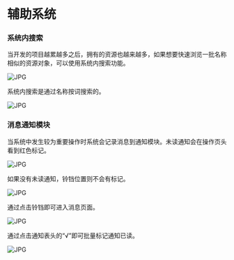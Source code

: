 # 辅助系统

### 系统内搜索

当开发的项目越累越多之后，拥有的资源也越来越多，如果想要快速浏览一批名称相似的资源对象，可以使用系统内搜索功能。

![JPG](..\..\img\99.jpg)

系统内搜索是通过名称按词搜索的。

![JPG](..\..\img\100.jpg)

### 消息通知模块

当系统中发生较为重要操作时系统会记录消息到通知模块。未读通知会在操作页头看到红色标记。

![JPG](..\..\img\101.jpg)

如果没有未读通知，铃铛位置则不会有标记。

![JPG](..\..\img\102.jpg)

通过点击铃铛即可进入消息页面。

![JPG](..\..\img\103.jpg)

通过点击通知表头的“√”即可批量标记通知已读。

![JPG](..\..\img\104.jpg)